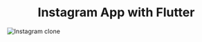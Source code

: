 <h1 align="center">
  Instagram App with Flutter
  <br>
</h1>
<img src="https://user-images.githubusercontent.com/92257857/190854910-8e5fd842-5e06-4d7f-8487-7395496714c6.jpg" alt="Instagram clone">
